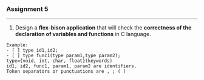 ### Assignment 5
---
1. Design a **flex-bison application** that will check the **correctness of the declaration of variables and functions** in C language.

```
Example:
- [ ] type id1,id2;
- [ ] type func1(type param1,type param2);
type={void, int, char, float}(keywords)
id1, id2, func1, param1, param2 are identifiers.
Token separators or punctuations are , ; ( )
```
